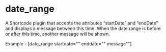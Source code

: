 # date_range

  A Shortcode plugin that accepts the attributes  “startDate” and “endDate” and displays a message between this time. When the date range is before or after this time, another message will be shown.

  Example - [date_range startdate="" enddate="" message""]
